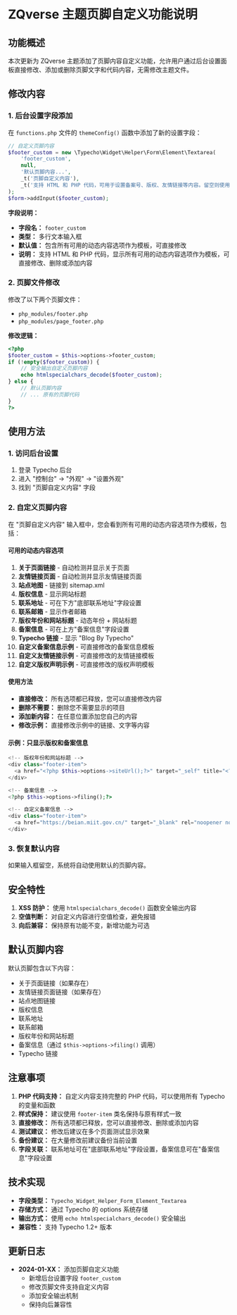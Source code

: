 # ZQverse 主题页脚自定义功能说明

## 功能概述

本次更新为 ZQverse 主题添加了页脚内容自定义功能，允许用户通过后台设置面板直接修改、添加或删除页脚文字和代码内容，无需修改主题文件。

## 修改内容

### 1. 后台设置字段添加

在 `functions.php` 文件的 `themeConfig()` 函数中添加了新的设置字段：

```php
// 自定义页脚内容
$footer_custom = new \Typecho\Widget\Helper\Form\Element\Textarea(
    'footer_custom',
    null,
    '默认页脚内容...',
    _t('页脚自定义内容'),
    _t('支持 HTML 和 PHP 代码，可用于设置备案号、版权、友情链接等内容。留空则使用默认页脚内容。')
);
$form->addInput($footer_custom);
```

**字段说明：**
- **字段名：** `footer_custom`
- **类型：** 多行文本输入框
- **默认值：** 包含所有可用的动态内容选项作为模板，可直接修改
- **说明：** 支持 HTML 和 PHP 代码，显示所有可用的动态内容选项作为模板，可直接修改、删除或添加内容

### 2. 页脚文件修改

修改了以下两个页脚文件：
- `php_modules/footer.php`
- `php_modules/page_footer.php`

**修改逻辑：**
```php
<?php 
$footer_custom = $this->options->footer_custom;
if (!empty($footer_custom)) {
    // 安全输出自定义页脚内容
    echo htmlspecialchars_decode($footer_custom);
} else {
    // 默认页脚内容
    // ... 原有的页脚代码
}
?>
```

## 使用方法

### 1. 访问后台设置

1. 登录 Typecho 后台
2. 进入 "控制台" → "外观" → "设置外观"
3. 找到 "页脚自定义内容" 字段

### 2. 自定义页脚内容

在 "页脚自定义内容" 输入框中，您会看到所有可用的动态内容选项作为模板，包括：

#### 可用的动态内容选项
1. **关于页面链接** - 自动检测并显示关于页面
2. **友情链接页面** - 自动检测并显示友情链接页面
3. **站点地图** - 链接到 sitemap.xml
4. **版权信息** - 显示网站标题
5. **联系地址** - 可在下方"底部联系地址"字段设置
6. **联系邮箱** - 显示作者邮箱
7. **版权年份和网站标题** - 动态年份 + 网站标题
8. **备案信息** - 可在上方"备案信息"字段设置
9. **Typecho 链接** - 显示 "Blog By Typecho"
10. **自定义备案信息示例** - 可直接修改的备案信息模板
11. **自定义友情链接示例** - 可直接修改的友情链接模板
12. **自定义版权声明示例** - 可直接修改的版权声明模板

#### 使用方法
- **直接修改：** 所有选项都已释放，您可以直接修改内容
- **删除不需要：** 删除您不需要显示的项目
- **添加新内容：** 在任意位置添加您自己的内容
- **修改示例：** 直接修改示例中的链接、文字等内容

#### 示例：只显示版权和备案信息
```php
<!-- 版权年份和网站标题 -->
<div class="footer-item">
  <a href="<?php $this->options->siteUrl();?>" target="_self" title="<?php $this->options->title();?>">&copy;<?php echo date('Y'); ?> <?php $this->options->title();?></a>
</div>

<!-- 备案信息 -->
<?php $this->options->filing();?>

<!-- 自定义备案信息 -->
<div class="footer-item">
  <a href="https://beian.miit.gov.cn/" target="_blank" rel="noopener nofollow">京ICP备12345678号-1</a>
</div>
```

### 3. 恢复默认内容

如果输入框留空，系统将自动使用默认的页脚内容。

## 安全特性

1. **XSS 防护：** 使用 `htmlspecialchars_decode()` 函数安全输出内容
2. **空值判断：** 对自定义内容进行空值检查，避免报错
3. **向后兼容：** 保持原有功能不变，新增功能为可选

## 默认页脚内容

默认页脚包含以下内容：
- 关于页面链接（如果存在）
- 友情链接页面链接（如果存在）
- 站点地图链接
- 版权信息
- 联系地址
- 联系邮箱
- 版权年份和网站标题
- 备案信息（通过 `$this->options->filing()` 调用）
- Typecho 链接

## 注意事项

1. **PHP 代码支持：** 自定义内容支持完整的 PHP 代码，可以使用所有 Typecho 的变量和函数
2. **样式保持：** 建议使用 `footer-item` 类名保持与原有样式一致
3. **直接修改：** 所有选项都已释放，您可以直接修改、删除或添加内容
4. **测试建议：** 修改后建议在多个页面测试显示效果
5. **备份建议：** 在大量修改前建议备份当前设置
6. **字段关联：** 联系地址可在"底部联系地址"字段设置，备案信息可在"备案信息"字段设置

## 技术实现

- **字段类型：** `Typecho_Widget_Helper_Form_Element_Textarea`
- **存储方式：** 通过 Typecho 的 options 系统存储
- **输出方式：** 使用 `echo htmlspecialchars_decode()` 安全输出
- **兼容性：** 支持 Typecho 1.2+ 版本

## 更新日志

- **2024-01-XX：** 添加页脚自定义功能
  - 新增后台设置字段 `footer_custom`
  - 修改页脚文件支持自定义内容
  - 添加安全输出机制
  - 保持向后兼容性 